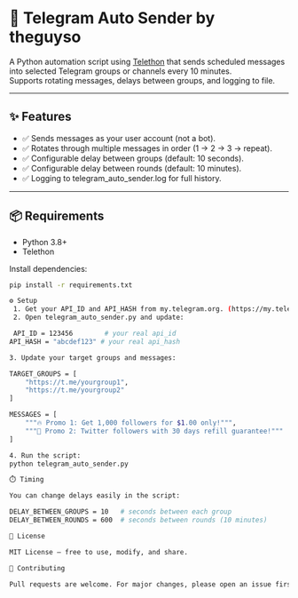 # 🚀 Telegram Auto Sender by theguyso

A Python automation script using [Telethon](https://github.com/LonamiWebs/Telethon) that sends scheduled messages into selected Telegram groups or channels every 10 minutes.  
Supports rotating messages, delays between groups, and logging to file.  

---

## ✨ Features
- ✅ Sends messages as your user account (not a bot).  
- ✅ Rotates through multiple messages in order (1 → 2 → 3 → repeat).  
- ✅ Configurable delay between groups (default: 10 seconds).  
- ✅ Configurable delay between rounds (default: 10 minutes).  
- ✅ Logging to telegram_auto_sender.log for full history.  

---

## 📦 Requirements
- Python 3.8+  
- Telethon  

Install dependencies:
```bash
pip install -r requirements.txt

⚙️ Setup
 1. Get your API_ID and API_HASH from my.telegram.org. (https://my.telegram.org/)
 2. Open telegram_auto_sender.py and update:

 API_ID = 123456        # your real api_id
API_HASH = "abcdef123" # your real api_hash

3. Update your target groups and messages:

TARGET_GROUPS = [
    "https://t.me/yourgroup1",
    "https://t.me/yourgroup2"
]

MESSAGES = [
    """🔥 Promo 1: Get 1,000 followers for $1.00 only!""",
    """🚀 Promo 2: Twitter followers with 30 days refill guarantee!"""
]

4. Run the script:
python telegram_auto_sender.py

⏱️ Timing

You can change delays easily in the script:

DELAY_BETWEEN_GROUPS = 10   # seconds between each group
DELAY_BETWEEN_ROUNDS = 600  # seconds between rounds (10 minutes)

📜 License

MIT License – free to use, modify, and share.

🤝 Contributing

Pull requests are welcome. For major changes, please open an issue first to discuss.